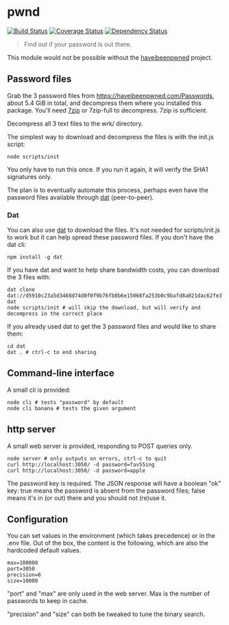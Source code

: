 # pwnd
[![Build Status](https://travis-ci.org/millette/pwnd.svg?branch=master)](https://travis-ci.org/millette/pwnd)
[![Coverage Status](https://coveralls.io/repos/github/millette/pwnd/badge.svg?branch=master)](https://coveralls.io/github/millette/pwnd?branch=master)
[![Dependency Status](https://gemnasium.com/badges/github.com/millette/pwnd.svg)](https://gemnasium.com/github.com/millette/pwnd)
> Find out if your password is out there.

This module would not be possible without the [haveibeenpwned][] project.

## Password files
Grab the 3 password files from <https://haveibeenpwned.com/Passwords>, about 5.4 GiB in total, and decompress them where you installed this package. You'll need [7zip][] or 7zip-full to decompress. 7zip is sufficient.

Decompress all 3 text files to the wrk/ directory.

The simplest way to download and decompress the files is with the init.js script:

```
node scripts/init
```

You only have to run this once. If you run it again, it will verify the SHA1 signatures only.

The plan is to eventually automate this process, perhaps even have the password files available through [dat][] (peer-to-peer).

### Dat
You can also use [dat][] to download the files. It's not needed for scripts/init.js to work but it can help spread these password files. If you don't have the dat cli:

```
npm install -g dat
```

If you have dat and want to help share bandwidth costs, you can download the 3 files with:

```
dat clone dat://d5910c23a5d3468d74d0f0f9b76fb8b6e15068fa253b0c9bafd8a021dac62fe3 dat
node scripts/init # will skip the download, but will verify and decompress in the correct place
```

If you already used dat to get the 3 password files and would like to share them:

```
cd dat
dat . # ctrl-c to end sharing
```

## Command-line interface
A small cli is provided:

```
node cli # tests "password" by default
node cli banana # tests the given argument
```

## http server
A small web server is provided, responding to POST queries only.

```
node server # only outputs on errors, ctrl-c to quit
curl http://localhost:3050/ -d password=fav55ing
curl http://localhost:3050/ -d password=apple
```

The password key is required. The JSON response will have a boolean "ok" key: true means the password is absent from the password files; false means it's in (or out) there and you should not (re)use it.

## Configuration
You can set values in the environment (which takes precedence) or in the .env file. Out of the box, the content is the following, which are also the hardcoded default values.

```
max=100000
port=3050
precision=6
size=10000
```

"port" and "max" are only used in the web server. Max is the number of passwords to keep in cache.

"precision" and "size" can both be tweaked to tune the binary search.

[dat]: https://datproject.org/
[haveibeenpwned]: https://haveibeenpwned.com/
[7zip]: http://www.7-zip.org/
